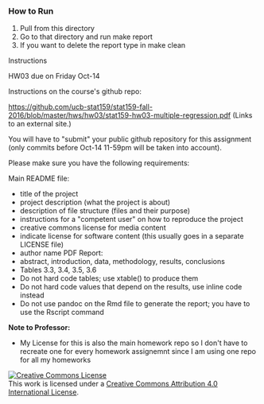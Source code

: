 ### How to Run
1. Pull from this directory
2. Go to that directory and run make report
3. If you want to delete the report type in make clean


Instructions

HW03 due on Friday Oct-14

Instructions on the course's github repo:

https://github.com/ucb-stat159/stat159-fall-2016/blob/master/hws/hw03/stat159-hw03-multiple-regression.pdf (Links to an external site.)

You will have to "submit" your public github repository for this assignment (only commits before Oct-14 11-59pm will be taken into account).

Please make sure you have the following requirements:

Main README file:
- title of the project
- project description (what the project is about)
- description of file structure (files and their purpose)
- instructions for a "competent user" on how to reproduce the project
- creative commons license for media content
- indicate license for software content (this usually goes in a separate LICENSE file)
- author name
PDF Report:
- abstract, introduction, data, methodology, results, conclusions
- Tables 3.3, 3.4, 3.5, 3.6
- Do not hard code tables; use xtable() to produce them
- Do not hard code values that depend on the results, use inline code instead
- Do not use pandoc on the Rmd file to generate the report; you have to use the Rscript command



**Note to Professor:**
   * My License for this is also the main homework repo so I don't have to recreate one for every homework assignemnt since I am using one repo for all my homeworks


<a rel="license" href="http://creativecommons.org/licenses/by/4.0/"><img alt="Creative Commons License" style="border-width:0" src="https://i.creativecommons.org/l/by/4.0/88x31.png" /></a><br />This work is licensed under a <a rel="license" href="http://creativecommons.org/licenses/by/4.0/">Creative Commons Attribution 4.0 International License</a>.
